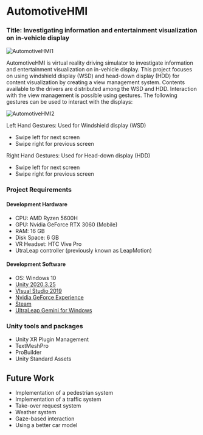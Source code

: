 # AutomotiveHMI
### Title: Investigating information and entertainment visualization on in-vehicle display

![AutomotiveHMI1](https://user-images.githubusercontent.com/56506266/160260202-108ffad1-1fb8-49ef-98e7-6625970489d9.jpg)

AutomotiveHMI is virtual reality driving simulator to investigate information and entertainment visualization on in-vehicle display. This project focuses on using windshield display (WSD) and head-down display (HDD) for content visualization by creating a view management system. Contents available to the drivers are distributed among the WSD and HDD. Interaction with the view management is possible using gestures. The following gestures can be used to interact with the displays:

![AutomotiveHMI2](https://user-images.githubusercontent.com/56506266/160601467-ae4a35b1-7d97-4cbc-b5f1-994cad77aa20.jpg)


Left Hand Gestures: Used for Windshield display (WSD)
-	Swipe left for next screen
-	Swipe right for previous screen

Right Hand Gestures: Used for Head-down display (HDD)
-	Swipe left for next screen
-	Swipe right for previous screen

### Project Requirements
#### Development Hardware
- CPU: AMD Ryzen 5600H
-	GPU: Nvidia GeForce RTX 3060 (Mobile)
-	RAM: 16 GB
-	Disk Space: 6 GB
-	VR Headset: HTC Vive Pro
- UtraLeap controller (previously known as LeapMotion)

#### Development Software
- OS: Windows 10
-	[Unity 2020.3.25](https://unity3d.com/get-unity/download/archive)
- [VIsual Studio 2019](https://visualstudio.microsoft.com/downloads/)
- [Nvidia GeForce Experience](https://www.nvidia.com/en-us/geforce/geforce-experience/)
- [Steam](https://store.steampowered.com/)
- [UltraLeap Gemini for Windows](https://developer.leapmotion.com/tracking-software-download)

### Unity tools and packages
-	Unity XR Plugin Management
-	TextMeshPro
-	ProBuilder
-	Unity Standard Assets

## Future Work
- Implementation of a pedestrian system
- Implementation of a traffic system
- Take-over request system 
- Weather system
- Gaze-based interaction
- Using a better car model
